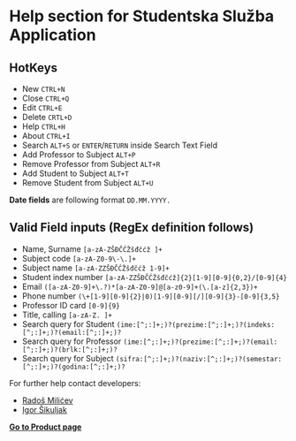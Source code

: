 # Help section for Studentska Služba Application


## HotKeys

- New `CTRL+N`
- Close `CTRL+Q`
- Edit `CTRL+E`
- Delete `CRTL+D`
- Help `CTRL+H`
- About `CTRL+I`
- Search `ALT+S` or `ENTER`/`RETURN` inside Search Text Field
- Add Professor to Subject `ALT+P`
- Remove Professor from Subject `ALT+R`
- Add Student to Subject `ALT+T`
- Remove Student from Subject `ALT+U`


**Date fields** are following format `DD.MM.YYYY.`


## Valid Field inputs (RegEx definition follows)

- Name, Surname `[a-zA-ZŠĐČĆŽšđčćž ]+`
- Subject code `[a-zA-Z0-9\-\.]+`
- Subject name `[a-zA-ZZŠĐČĆŽšđčćž 1-9]+`
- Student index number `[a-zA-ZZŠĐČĆŽšđčćž]{2}[1-9][0-9]{0,2}/[0-9]{4}`
- Email `([a-zA-Z0-9]+\.?)*[a-zA-Z0-9]@[a-z0-9]+(\.[a-z]{2,3})+`
- Phone number `(\+[1-9][0-9]{2}|0)[1-9][0-9][/][0-9]{3}-[0-9]{3,5}`
- Professor ID card `[0-9]{9}`
- Title, calling `[a-zA-Z. ]+`
- Search query for Student `(ime:[^;:]+;)?(prezime:[^;:]+;)?(indeks:[^;:]+;)?(email:[^;:]+;)?`
- Search query for Professor `(ime:[^;:]+;)?(prezime:[^;:]+;)?(email:[^;:]+;)?(brlk:[^;:]+;)?`
- Search query for Subject `(sifra:[^;:]+;)?(naziv:[^;:]+;)?(semestar:[^;:]+;)?(godina:[^;:]+;)?`




For further help contact developers:
- [Radoš Milićev](mailto:rados280698@yahoo.com)
- [Igor Šikuljak](mailto:igorsikuljak@uns.ac.rs)


[**Go to Product page**](https://one-e2-team.github.io/OISISI_SSluzba/)

